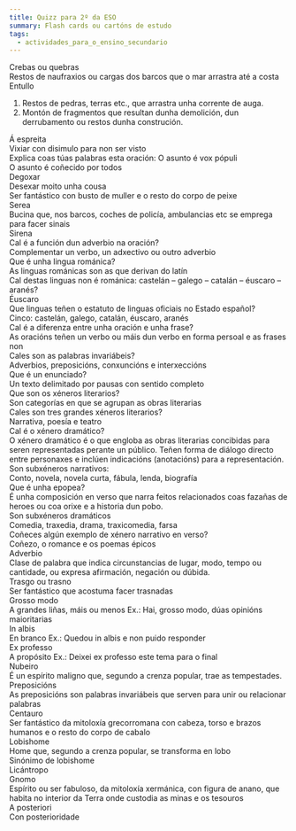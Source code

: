 ```yaml
---
title: Quizz para 2º da ESO
summary: Flash cards ou cartóns de estudo
tags:
  - actividades_para_o_ensino_secundario
---
```


<e-card color="1">
<div>Crebas ou quebras</div>
<div>Restos de naufraxios ou cargas dos barcos que o mar arrastra até a costa</div>
</e-card>

<e-card color="2">
<div>Entullo</div>
<div>

1. Restos de pedras, terras etc., que arrastra unha corrente de auga.
2. Montón de fragmentos que resultan dunha demolición, dun derrubamento ou
   restos dunha construción.

</div>
</e-card>

<e-card color="3">
<div>Á espreita</div>
<div>Vixiar con disimulo para non ser visto</div>
</e-card>

<e-card color="4">
<div>Explica coas túas palabras esta oración: O asunto é vox pópuli</div>
<div>O asunto é coñecido por todos</div>
</e-card>

<e-card color="5">
<div>Degoxar</div>
<div>Desexar moito unha cousa</div>
</e-card>

<e-card color="6">
<div>Ser fantástico con busto de muller e o resto do corpo de peixe</div>
<div>Serea</div>
</e-card>

<e-card color="7">
<div>Bucina que, nos barcos, coches de policía, ambulancias etc se emprega para facer sinais</div>
<div>Sirena</div>
</e-card>

<e-card color="8">
<div>Cal é a función dun adverbio na oración?</div>
<div>Complementar un verbo, un adxectivo ou outro adverbio</div>
</e-card>

<e-card color="9">
<div>Que é unha lingua románica?</div>
<div>As linguas románicas son as que derivan do latín</div>
</e-card>

<e-card color="10">
<div>Cal destas linguas non é románica: castelán – galego – catalán – éuscaro – aranés?</div>
<div>Éuscaro</div>
</e-card>

<e-card color="1">
<div>Que linguas teñen o estatuto de linguas oficiais no Estado español?</div>
<div>Cinco: castelán, galego, catalán, éuscaro, aranés</div>
</e-card>

<e-card color="2">
<div>Cal é a diferenza entre unha oración e unha frase?</div>
<div>As oracións teñen un verbo ou máis dun verbo en forma persoal e as frases non</div>
</e-card>

<e-card color="3">
<div>Cales son as palabras invariábeis?</div>
<div>Adverbios, preposicións, conxuncións e interxeccións</div>
</e-card>

<e-card color="4">
<div>Que é un enunciado?</div>
<div>Un texto delimitado por pausas con sentido completo</div>
</e-card>

<e-card color="5">
<div>Que son os xéneros literarios?</div>
<div>Son categorías en que se agrupan as obras literarias</div>
</e-card>

<e-card color="6">
<div>Cales son tres grandes xéneros literarios?</div>
<div>Narrativa, poesía e teatro</div>
</e-card>

<e-card color="7">
<div>Cal é o xénero dramático?</div>
<div>O xénero dramático é o que engloba as obras literarias concibidas para seren representadas perante un público. Teñen forma de diálogo directo entre personaxes e inclúen indicacións (anotacións) para a representación. </div>
</e-card>

<e-card color="8">
<div>Son subxéneros narrativos:</div>
<div>Conto, novela, novela curta, fábula, lenda, biografía</div>
</e-card>

<e-card color="9">
<div>Que é unha epopea?</div>
<div>É unha composición en verso que narra feitos relacionados coas fazañas de heroes ou coa orixe e a historia dun pobo.</div>
</e-card>

<e-card color="10">
<div>Son subxéneros dramáticos</div>
<div>Comedia, traxedia, drama, traxicomedia, farsa</div>
</e-card>

<e-card color="1">
<div>Coñeces algún exemplo de xénero narrativo en verso?</div>
<div>Coñezo, o romance e os poemas épicos</div>
</e-card>

<e-card color="2">
<div>Adverbio</div>
<div>Clase de palabra que indica circunstancias de lugar, modo, tempo ou cantidade, ou expresa afirmación, negación ou dúbida.</div>
</e-card>

<e-card color="3">
<div>Trasgo ou trasno</div>
<div>Ser fantástico que acostuma facer trasnadas</div>
</e-card>

<e-card color="4">
<div>Grosso modo</div>
<div> A grandes liñas, máis ou menos
Ex.: Hai, grosso modo, dúas opinións maioritarias</div>
</e-card>

<e-card color="5">
<div>In albis</div>
<div>En branco
Ex.: Quedou in albis e non puido responder</div>
</e-card>

<e-card color="6">
<div>Ex professo</div>
<div> A propósito
Ex.: Deixei ex professo este tema para o final</div>
</e-card>

<e-card color="7">
<div>Nubeiro</div>
<div>É un espírito maligno que, segundo a crenza popular, trae as tempestades.</div>
</e-card>

<e-card color="8">
<div>Preposicións</div>
<div>As preposicións son palabras invariábeis que serven para unir ou relacionar palabras</div>
</e-card>

<e-card color="9">
<div>Centauro</div>
<div>Ser fantástico da mitoloxía grecorromana con cabeza, torso e brazos humanos e o resto do corpo de cabalo</div>
</e-card>

<e-card color="10">
<div>Lobishome</div>
<div>Home que, segundo a crenza popular, se transforma en lobo</div>
</e-card>

<e-card color="1">
<div>Sinónimo de lobishome</div>
<div>Licántropo</div>
</e-card>

<e-card color="2">
<div>Gnomo</div>
<div>Espírito ou ser fabuloso, da mitoloxía xermánica, con figura de anano, que habita no interior da Terra onde custodia as minas e os tesouros</div>
</e-card>

<e-card color="3">
<div>A posteriori</div>
<div>Con posterioridade</div>
</e-card>
